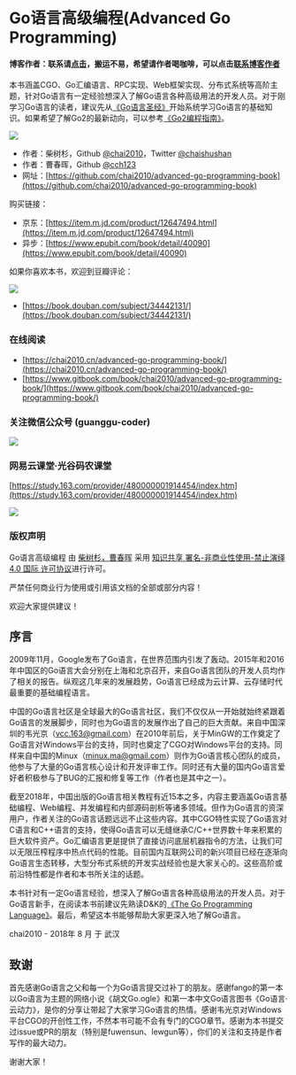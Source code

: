 # Go语言高级编程\(Advanced Go Programming\)

#### 博客作者：联系请[点击](https://k8sadmin.info/lian-xi-zuo-zhe)，搬运不易，希望请作者喝咖啡，可以点击[联系博客作者](https://k8sadmin.info/lian-xi-zuo-zhe)

本书涵盖CGO、Go汇编语言、RPC实现、Web框架实现、分布式系统等高阶主题，针对Go语言有一定经验想深入了解Go语言各种高级用法的开发人员。对于刚学习Go语言的读者，建议先从[《Go语言圣经》](https://github.com/golang-china/gopl-zh)开始系统学习Go语言的基础知识。如果希望了解Go2的最新动向，可以参考[《Go2编程指南》](https://github.com/chai2010/go2-book)。

![](.gitbook/assets/cover-20190714.jpg)

* 作者：柴树杉，Github [@chai2010](https://github.com/chai2010)，Twitter [@chaishushan](https://twitter.com/chaishushan)
* 作者：曹春晖，Github [@cch123](https://github.com/cch123)
* 网址：[https://github.com/chai2010/advanced-go-programming-book](https://github.com/chai2010/advanced-go-programming-book)

购买链接：

* 京东：[https://item.m.jd.com/product/12647494.html](https://item.m.jd.com/product/12647494.html)
* 异步：[https://www.epubit.com/book/detail/40090](https://www.epubit.com/book/detail/40090)

如果你喜欢本书，欢迎到豆瓣评论：

[![](.gitbook/assets/douban.png)](https://book.douban.com/subject/34442131/)

* [https://book.douban.com/subject/34442131/](https://book.douban.com/subject/34442131/)

### 在线阅读

* [https://chai2010.cn/advanced-go-programming-book/](https://chai2010.cn/advanced-go-programming-book/)
* [https://www.gitbook.com/book/chai2010/advanced-go-programming-book/](https://www.gitbook.com/book/chai2010/advanced-go-programming-book/)

### 关注微信公众号 \(guanggu-coder\)

![](.gitbook/assets/weixin-guanggu-coder-logo.png)

### 网易云课堂·光谷码农课堂

[https://study.163.com/provider/480000001914454/index.htm](https://study.163.com/provider/480000001914454/index.htm)

![](.gitbook/assets/163study-go-master.jpg)

### 版权声明

  
Go语言高级编程 由 [柴树杉，曹春晖](https://github.com/chai2010/advanced-go-programming-book) 采用 [知识共享 署名-非商业性使用-禁止演绎 4.0 国际 许可协议](http://creativecommons.org/licenses/by-nc-nd/4.0/)进行许可。

严禁任何商业行为使用或引用该文档的全部或部分内容！

欢迎大家提供建议！

## 序言

2009年11月，Google发布了Go语言，在世界范围内引发了轰动。2015年和2016年中国区的Go语言大会分别在上海和北京召开，来自Go语言团队的开发人员均作了相关的报告。纵观这几年来的发展趋势，Go语言已经成为云计算、云存储时代最重要的基础编程语言。

中国的Go语言社区是全球最大的Go语言社区，我们不仅仅从一开始就始终紧跟着Go语言的发展脚步，同时也为Go语言的发展作出了自己的巨大贡献。来自中国深圳的韦光京（vcc.163@gmail.com）在2010年前后，关于MinGW的工作奠定了Go语言对Windows平台的支持，同时也奠定了CGO对Windows平台的支持。同样来自中国的Minux（minux.ma@gmail.com）则作为Go语言核心团队的成员，他参与了大量的Go语言核心设计和开发评审工作。同时还有大量的国内Go语言爱好者积极参与了BUG的汇报和修复等工作（作者也是其中之一）。

截至2018年，中国出版的Go语言相关教程有近15本之多，内容主要涵盖Go语言基础编程、Web编程、并发编程和内部源码剖析等诸多领域。但作为Go语言的资深用户，作者关注的Go语言话题远远不止这些内容。其中CGO特性实现了Go语言对C语言和C++语言的支持，使得Go语言可以无缝继承C/C++世界数十年来积累的巨大软件资产。Go汇编语言更是提供了直接访问底层机器指令的方法，让我们可以无限压榨程序中热点代码的性能。目前国内互联网公司的新兴项目已经在逐渐向Go语言生态转移，大型分布式系统的开发实战经验也是大家关心的。这些高阶或前沿特性都是作者和本书所关注的话题。

本书针对有一定Go语言经验，想深入了解Go语言各种高级用法的开发人员。对于Go语言新手，在阅读本书前建议先熟读D&K的[《The Go Programming Language》](https://gopl.io/)。最后，希望这本书能够帮助大家更深入地了解Go语言。

chai2010 - 2018年 8 月 于 武汉

## 致谢

首先感谢Go语言之父和每一个为Go语言提交过补丁的朋友。感谢fango的第一本以Go语言为主题的网络小说《胡文Go.ogle》和第一本中文Go语言图书《Go语言·云动力》，是你的分享让带起了大家学习Go语言的热情。感谢韦光京对Windows平台CGO的开创性工作，不然本书可能不会有专门的CGO章节。感谢为本书提交过issue或PR的朋友（特别是fuwensun、lewgun等），你们的关注和支持是作者写作的最大动力。

谢谢大家！

